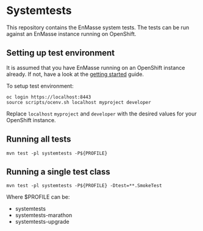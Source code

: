 # Systemtests

This repository contains the EnMasse system tests. The tests can be run against an EnMasse instance
running on OpenShift.

## Setting up test environment

It is assumed that you have EnMasse running on an OpenShift instance already. If not, have a look at
the [getting started](https://github.com/EnMasseProject/enmasse/tree/master/getting-started) guide.

To setup test environment:

    oc login https://localhost:8443
    source scripts/ocenv.sh localhost myproject developer

Replace `localhost` `myproject` and `developer` with the desired values for your OpenShift instance.

## Running all tests

    mvn test -pl systemtests -P${PROFILE}

##  Running a single test class

    mvn test -pl systemtests -P${PROFILE} -Dtest=**.SmokeTest

Where $PROFILE can be:
* systemtests
* systemtests-marathon
* systemtests-upgrade
